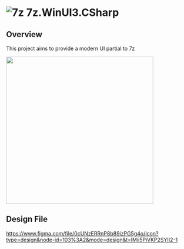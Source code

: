 # ![7z](https://github.com/MicaApps/7z.WinUI3.CSharp/assets/6630660/f5a30a5b-5f20-4242-8ed2-a3cb12e23081) 7z.WinUI3.CSharp

## Overview

This project aims to provide a modern UI partial to 7z

<img src=https://github.com/MicaApps/7z.WinUI3.CSharp/assets/6630660/0f79642a-6864-4ca6-9c3e-9174ff1c2ca8 width=400/>

## Design File

https://www.figma.com/file/0cUNzERRnP8b89izPG5g4o/Icon?type=design&node-id=103%3A2&mode=design&t=lMii5PiVKP2SYII2-1
